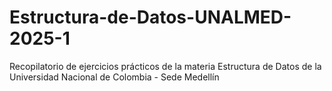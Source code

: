 # Estructura-de-Datos-UNALMED-2025-1
Recopilatorio de ejercicios prácticos de la materia Estructura de Datos de la Universidad Nacional de Colombia - Sede Medellín
